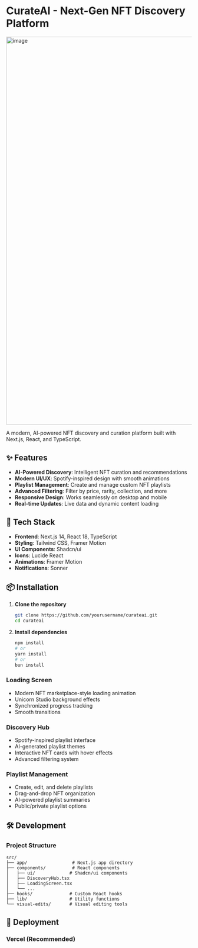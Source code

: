 # CurateAI - Next-Gen NFT Discovery Platform

<img width="1939" height="1048" alt="image" src="https://github.com/user-attachments/assets/03d94f78-a43b-4849-bcbe-29a7d2196b8e" />


A modern, AI-powered NFT discovery and curation platform built with Next.js, React, and TypeScript.

## ✨ Features

- **AI-Powered Discovery**: Intelligent NFT curation and recommendations
- **Modern UI/UX**: Spotify-inspired design with smooth animations
- **Playlist Management**: Create and manage custom NFT playlists
- **Advanced Filtering**: Filter by price, rarity, collection, and more
- **Responsive Design**: Works seamlessly on desktop and mobile
- **Real-time Updates**: Live data and dynamic content loading

## 🚀 Tech Stack

- **Frontend**: Next.js 14, React 18, TypeScript
- **Styling**: Tailwind CSS, Framer Motion
- **UI Components**: Shadcn/ui
- **Icons**: Lucide React
- **Animations**: Framer Motion
- **Notifications**: Sonner

## 📦 Installation

1. **Clone the repository**
   ```bash
   git clone https://github.com/yourusername/curateai.git
   cd curateai
   ```

2. **Install dependencies**
   ```bash
   npm install
   # or
   yarn install
   # or
   bun install
   ```
### Loading Screen
- Modern NFT marketplace-style loading animation
- Unicorn Studio background effects
- Synchronized progress tracking
- Smooth transitions

### Discovery Hub
- Spotify-inspired playlist interface
- AI-generated playlist themes
- Interactive NFT cards with hover effects
- Advanced filtering system

### Playlist Management
- Create, edit, and delete playlists
- Drag-and-drop NFT organization
- AI-powered playlist summaries
- Public/private playlist options


## 🛠️ Development

### Project Structure
```
src/
├── app/                 # Next.js app directory
├── components/          # React components
│   ├── ui/             # Shadcn/ui components
│   ├── DiscoveryHub.tsx
│   ├── LoadingScreen.tsx
│   └── ...
├── hooks/              # Custom React hooks
├── lib/                # Utility functions
└── visual-edits/       # Visual editing tools
```

## 🚀 Deployment

### Vercel (Recommended)
